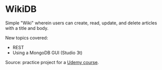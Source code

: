 # WikiDB

Simple "Wiki" wherein users can create, read, update, and delete articles with a title and body.

New topics covered:
- REST
- Using a MongoDB GUI (Studio 3t)

Source: practice project for a [Udemy course](https://www.udemy.com/course/the-complete-web-development-bootcamp/).
